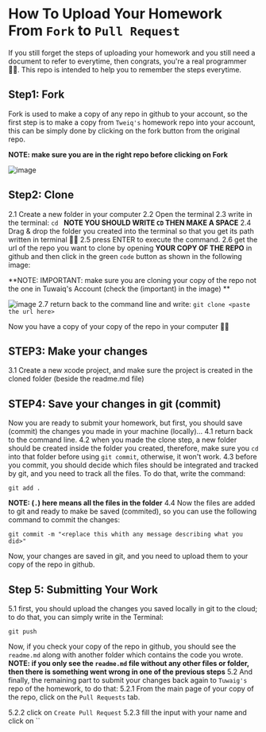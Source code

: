 # How To Upload Your Homework From `Fork` to `Pull Request`
If you still forget the steps of uploading your homework and you still need a document to refer to everytime, then congrats, you're a real programmer 🤟🏻. This repo is intended to help you to remember the steps everytime.

## Step1: Fork
Fork is used to make a copy of any repo in github to your account, so the first step is to make a copy from `Tweiq's` homework repo into your account, this can be simply done by clicking on the fork button from the original repo.

**NOTE: make sure you are in the right repo before clicking on Fork**

![image](https://user-images.githubusercontent.com/29100623/137931784-c74c2275-5793-491f-8b0c-db0128afc332.png)


## Step2: Clone
2.1 Create a new folder in your computer 
2.2 Open the terminal 
2.3 write in the terminal: `cd ` 
**NOTE YOU SHOULD WRITE `CD` THEN MAKE A SPACE**
2.4 Drag & drop the folder you created into the terminal so that you get its path written in terminal 👌🏻
2.5 press ENTER to execute the command.
2.6 get the url of the repo you want to clone by opening **YOUR COPY OF THE REPO** in github and then click in the green `code` button as shown in the following image:

**NOTE: IMPORTANT: make sure you are cloning your copy of the repo not the one in Tuwaiq's Account (check the (important) in the image) **

![image](https://user-images.githubusercontent.com/29100623/137933888-a301f415-7c34-45f5-92d7-d8344083b866.png)
2.7 return back to the command line and write: `git clone <paste the url here>`

Now you have a copy of your copy of the repo in your computer ✌🏻

## STEP3: Make your changes
3.1 Create a new xcode project, and make sure the project is created in the cloned folder (beside the readme.md file)

## STEP4: Save your changes in git (commit)
Now you are ready to submit your homework, but first, you should save (commit) the changes you made in your machine (locally)...
4.1 return back to the command line.
4.2 when you made the clone step, a new folder should be created inside the folder you created, therefore, make sure you `cd` into that folder before using `git commit`, otherwise, it won't work.
4.3 before you commit, you should decide which files should be integrated and tracked by git, and you need to track all the files. To do that, write the command:
```
git add .
```
**NOTE: (`.`) here means all the files in the folder**
4.4 Now the files are added to git and ready to make be saved (commited), so you can use the following command to commit the changes:
```
git commit -m "<replace this whith any message describing what you did>"
```
Now, your changes are saved in git, and you need to upload them to your copy of the repo in github.

## Step 5: Submitting Your Work
5.1 first, you should upload the changes you saved locally in git to the cloud; to do that, you can simply write in the Terminal:
```
git push
```
Now, if you check your copy of the repo in github, you should see the `readme.md` along with another folder which contains the code you wrote.
**NOTE: if you only see the `readme.md` file without any other files or folder, then there is something went wrong in one of the previous steps**
5.2 And finally, the remaining part to submit your changes back again to `Tuwaig's` repo of the homework, to do that:
5.2.1 From the main page of your copy of the repo, click on the `Pull Requests` tab.

5.2.2 click on `Create Pull Request`
5.2.3 fill the input with your name and click on ``

